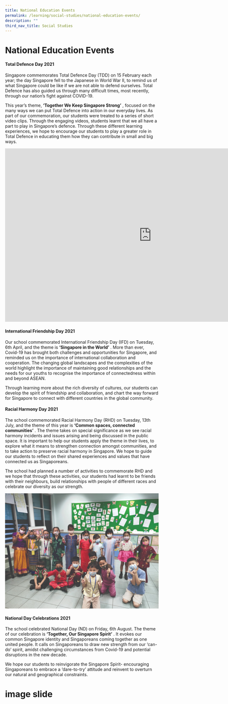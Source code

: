 ```yaml
---
title: National Education Events
permalink: /learning/social-studies/national-education-events/
description: ""
third_nav_title: Social Studies
---
```


# National Education Events

#### Total Defence Day 2021

Singapore commemorates Total Defence Day (TDD) on 15 February each year; the day Singapore fell to the Japanese in World War II, to remind us of what Singapore could be like if we are not able to defend ourselves. Total Defence has also guided us through many difficult times, most recently, through our nation’s fight against COVID-19.

This year’s theme,&nbsp;**‘Together We Keep Singapore Strong’**&nbsp;, focused on the many ways we can put Total Defence into action in our everyday lives. As part of our commemoration, our students were treated to a series of short video clips. Through the engaging videos, students learnt that we all have a part to play in Singapore’s defence. Through these different learning experiences, we hope to encourage our students to play a greater role in Total Defence in educating them how they can contribute in small and big ways.

<iframe allowfullscreen="true" height="569" width="960" frameborder="0" src="https://docs.google.com/presentation/d/e/2PACX-1vQqWRID2hVsYscLRHo5_xob06NTnjagdz8y2_raYmKMSB2oehpdEgG9Vy9jM2eMss1vmRenyHqksZqg/embed?start=true&amp;loop=true&amp;delayms=10000"></iframe>

#### International Friendship Day 2021

Our school commemorated International Friendship Day (IFD) on Tuesday, 6th April, and the theme is&nbsp;**‘Singapore in the World’**&nbsp;. More than ever, Covid-19 has brought both challenges and opportunities for Singapore, and reminded us on the importance of international collaboration and cooperation. The changing global landscapes and the complexities of the world highlight the importance of maintaining good relationships and the needs for our youths to recognise the importance of connectedness within and beyond ASEAN.

Through learning more about the rich diversity of cultures, our students can develop the spirit of friendship and collaboration, and chart the way forward for Singapore to connect with different countries in the global community.




#### Racial Harmony Day 2021

The school commemorated Racial Harmony Day (RHD) on Tuesday, 13th July, and the theme of this year is&nbsp;**‘Common spaces, connected communities’**&nbsp;. The theme takes on special significance as we see racial harmony incidents and issues arising and being discussed in the public space. It is important to help our students apply the theme in their lives, to explore what it means to strengthen connection amongst communities, and to take action to preserve racial harmony in Singapore. We hope to guide our students to reflect on their shared experiences and values that have connected us as Singaporeans.

The school had planned a number of activities to commemorate RHD and we hope that through these activities, our students had learnt to be friends with their neighbours, build relationships with people of different races and celebrate our diversity as our strength.

![](/images/Learning/Social%20Studies/WhatsApp%20Image%202021-10-21.jpeg)

#### National Day Celebrations 2021

The school celebrated National Day (ND) on Friday, 6th August. The theme of our celebration is&nbsp;**‘Together, Our Singapore Spirit’**&nbsp;. It evokes our common Singapore identity and Singaporeans coming together as one united people. It calls on Singaporeans to draw new strength from our ‘can-do’ spirit, amidst challenging circumstances from Covid-19 and potential disruptions in the new decade.

We hope our students to reinvigorate the Singapore Spirit- encouraging Singaporeans to embrace a ‘dare-to-try’ attitude and reinvent to overturn our natural and geographical constraints.

# image slide